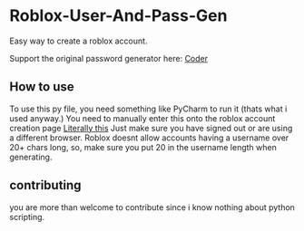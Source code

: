# Roblox-User-And-Pass-Gen
Easy way to create a roblox account.

Support the original password generator here: [Coder](https://github.com/ayushi7rawat/Youtube-Projects/tree/master/Random%20Password%20Generator)

## How to use
To use this py file, you need something like PyCharm to run it (thats what i used anyway.)
You need to manually enter this onto the roblox account creation page [Literally this](www.roblox.com)
Just make sure you have signed out or are using a different browser.
Roblox doesnt allow accounts having a username over 20+ chars long, so, make sure you put 20 in the username length when generating.

## contributing 
you are more than welcome to contribute since i know nothing about python scripting.
